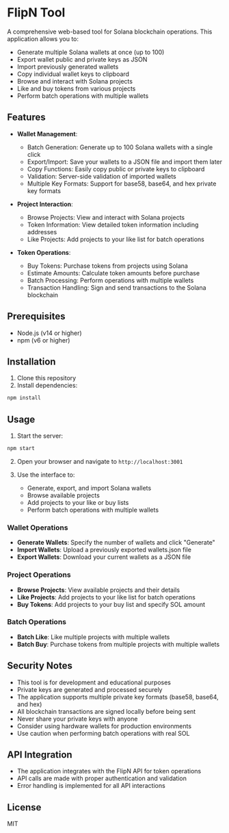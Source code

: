 # FlipN Tool

A comprehensive web-based tool for Solana blockchain operations. This application allows you to:

- Generate multiple Solana wallets at once (up to 100)
- Export wallet public and private keys as JSON
- Import previously generated wallets
- Copy individual wallet keys to clipboard
- Browse and interact with Solana projects
- Like and buy tokens from various projects
- Perform batch operations with multiple wallets

## Features

- **Wallet Management**:
  - Batch Generation: Generate up to 100 Solana wallets with a single click
  - Export/Import: Save your wallets to a JSON file and import them later
  - Copy Functions: Easily copy public or private keys to clipboard
  - Validation: Server-side validation of imported wallets
  - Multiple Key Formats: Support for base58, base64, and hex private key formats

- **Project Interaction**:
  - Browse Projects: View and interact with Solana projects
  - Token Information: View detailed token information including addresses
  - Like Projects: Add projects to your like list for batch operations

- **Token Operations**:
  - Buy Tokens: Purchase tokens from projects using Solana
  - Estimate Amounts: Calculate token amounts before purchase
  - Batch Processing: Perform operations with multiple wallets
  - Transaction Handling: Sign and send transactions to the Solana blockchain

## Prerequisites

- Node.js (v14 or higher)
- npm (v6 or higher)

## Installation

1. Clone this repository
2. Install dependencies:

```bash
npm install
```

## Usage

1. Start the server:

```bash
npm start
```

2. Open your browser and navigate to `http://localhost:3001`

3. Use the interface to:
   - Generate, export, and import Solana wallets
   - Browse available projects
   - Add projects to your like or buy lists
   - Perform batch operations with multiple wallets

### Wallet Operations

- **Generate Wallets**: Specify the number of wallets and click "Generate"
- **Import Wallets**: Upload a previously exported wallets.json file
- **Export Wallets**: Download your current wallets as a JSON file

### Project Operations

- **Browse Projects**: View available projects and their details
- **Like Projects**: Add projects to your like list for batch operations
- **Buy Tokens**: Add projects to your buy list and specify SOL amount

### Batch Operations

- **Batch Like**: Like multiple projects with multiple wallets
- **Batch Buy**: Purchase tokens from multiple projects with multiple wallets

## Security Notes

- This tool is for development and educational purposes
- Private keys are generated and processed securely
- The application supports multiple private key formats (base58, base64, and hex)
- All blockchain transactions are signed locally before being sent
- Never share your private keys with anyone
- Consider using hardware wallets for production environments
- Use caution when performing batch operations with real SOL

## API Integration

- The application integrates with the FlipN API for token operations
- API calls are made with proper authentication and validation
- Error handling is implemented for all API interactions

## License

MIT
